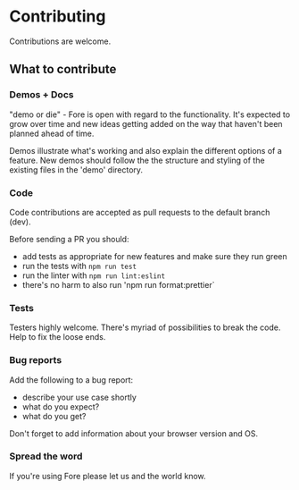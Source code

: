 # Contributing

Contributions are welcome. 

## What to contribute

### Demos + Docs

"demo or die" - Fore is open with regard to the functionality. It's expected to grow over time and new ideas getting
added on the way that haven't been planned ahead of time. 

Demos illustrate what's working and also explain the different options of a feature. New demos should follow the the structure
and styling of the existing files in the 'demo' directory.

### Code

Code contributions are accepted as pull requests to the default branch (dev). 

Before sending a PR you should:
* add tests as appropriate for new features and make sure they run green
* run the tests with `npm run test`
* run the linter with `npm run lint:eslint`
* there's no harm to also run 'npm run format:prettier` 

### Tests

Testers highly welcome. There's myriad of possibilities to break the code. Help to fix the loose ends.

### Bug reports

Add the following to a bug report:

* describe your use case shortly
* what do you expect?
* what do you get?

Don't forget to add information about your browser version and OS.

### Spread the word

If you're using Fore please let us and the world know. 
